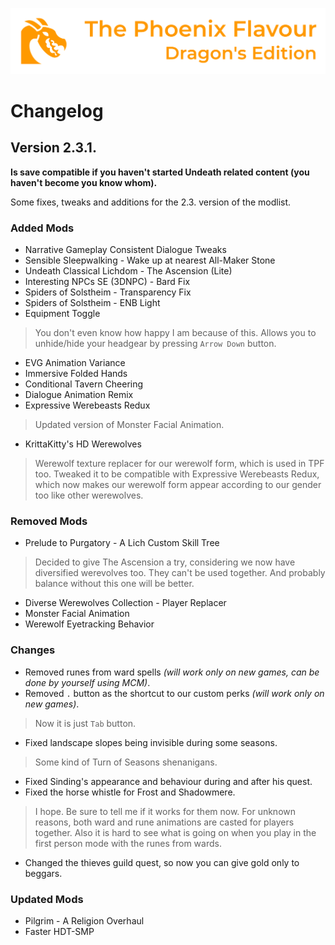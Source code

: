 ![image](images/Banner.webp)

# Changelog

## Version 2.3.1.

**Is save compatible if you haven't started Undeath related content (you haven't become you know whom).**

Some fixes, tweaks and additions for the 2.3. version of the modlist.

### Added Mods

* Narrative Gameplay Consistent Dialogue Tweaks
* Sensible Sleepwalking - Wake up at nearest All-Maker Stone
* Undeath Classical Lichdom - The Ascension (Lite)
* Interesting NPCs SE (3DNPC) - Bard Fix
* Spiders of Solstheim - Transparency Fix
* Spiders of Solstheim - ENB Light
* Equipment Toggle
> You don't even know how happy I am because of this. Allows you to unhide/hide your headgear by pressing `Arrow Down` button. 
* EVG Animation Variance
* Immersive Folded Hands
* Conditional Tavern Cheering
* Dialogue Animation Remix
* Expressive Werebeasts Redux
> Updated version of Monster Facial Animation.
* KrittaKitty's HD Werewolves
> Werewolf texture replacer for our werewolf form, which is used in TPF too. Tweaked it to be compatible with Expressive Werebeasts Redux, which now makes our werewolf form appear according to our gender too like other werewolves.

### Removed Mods

* Prelude to Purgatory - A Lich Custom Skill Tree
> Decided to give The Ascension a try, considering we now have diversified werevolves too. They can't be used together. And probably balance without this one will be better.
* Diverse Werewolves Collection - Player Replacer
* Monster Facial Animation
* Werewolf Eyetracking Behavior

### Changes

* Removed runes from ward spells _(will work only on new games, can be done by yourself using MCM)_.
* Removed `.` button as the shortcut to our custom perks _(will work only on new games)_.
> Now it is just `Tab` button.
* Fixed landscape slopes being invisible during some seasons.
> Some kind of Turn of Seasons shenanigans.
* Fixed Sinding's appearance and behaviour during and after his quest.
* Fixed the horse whistle for Frost and Shadowmere.
> I hope. Be sure to tell me if it works for them now.
> For unknown reasons, both ward and rune animations are casted for players together. Also it is hard to see what is going on when you play in the first person mode with the runes
from wards.
* Changed the thieves guild quest, so now you can give gold only to beggars.

### Updated Mods

* Pilgrim - A Religion Overhaul
* Faster HDT-SMP
